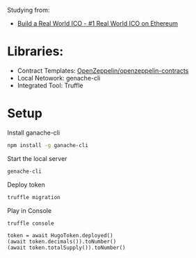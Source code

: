 
Studying from:

- [Build a Real World ICO - #1 Real World ICO on Ethereum](https://www.youtube.com/watch?v=2IqsgSyA8BQ)


# Libraries:
- Contract Templates: [OpenZeppelin/openzeppelin-contracts](https://github.com/OpenZeppelin/openzeppelin-contracts)
- Local Netowork: genache-cli
- Integrated Tool: Truffle

# Setup

Install ganache-cli
``` bash
npm install -g ganache-cli
```

Start the local server
``` bash
genache-cli
```

Deploy token
``` bash
truffle migration
```

Play in Console

``` bash
truffle console
```

```
token = await HugoToken.deployed()
(await token.decimals()).toNumber()
(await token.totalSupply()).toNumber()
```

